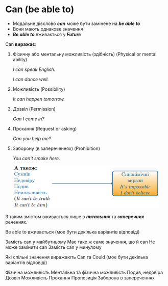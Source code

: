 # Can (be able to)

<ul>
<li>Модальне дієслово <b><i>can</i></b> може бути замінене на <b><i>be able to</i></b></li>
<li>Вони мають однакове значення</li>
<li><b><i>Be able to</i></b> вживається у <b><i>Future</i></b></li>
</ul>

<p><span class="p2">Can</span> <b>виражає</b>:</p>

<ol>
<li><span class="p1">Фiзичну або ментальну можливiсть (здiбнiсть) </span> (Physical or mental ability)</li>
<p><i>I can speak English.</i></p>
<p><i>I can dance well.</i></p>
<li><span class="p1">Можливість</span> (Possibility)</li>
<p><i>It can happen tomorrow.</i></p>
<li><span class="p1">Дозвіл</span> (Permission)</li>
<p><i>Can I come in?</i></p>
<li><span class="p1">Прохання</span> (Request or asking)</li>
<p><i>Can you help me?</i></p>
<li><span class="p1">Заборону (в запереченнях)</span> (Prohibition)</li>
<p><i>You can't smoke here.</i></p>
</ol>

<div align="center"><img src="e11_p1.png"/></div>

<p>З таким змістом вживається лише в <b><i>питальних</i></b> та <b><i>заперечних</i></b> реченнях.</p>

<quiz correctLabel="correct" incorrectLabel="incorrect" checkLabel="check">
 <question multiple>
 <p>Be able to вживається (мое бути декілька варіантів відповіді)</p>
 <answer correct>Замість can у майбутньому</answer>
 <answer correct>Має таке ж саме значення, що й can</answer>
 <answer>Не може замінити can</answer>
 <answer>Замість can у минулому</answer>
 </question>
 <question multiple>
 <p>Які спільні значення виражають Can та Could (мое бути декілька варіантів відповіді)</p>
 <answer>Фізична можливість</answer>
 <answer>Ментальна та фізична можливість</answer>
 <answer>Подив, недовіра</answer>
 <answer correct>Дозвіл</answer>
 <answer correct>Можливість</answer>
 <answer correct>Прохання</answer>
 <answer>Пропозиція</answer>
 <answer correct>Заборона в запереченнях</answer>
 </question>
 </quiz>